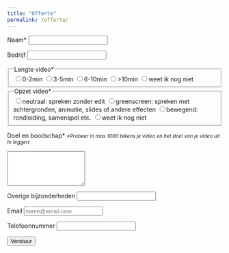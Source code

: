 ```yaml
---
title: "Offerte"
permalink: /offerte/
---
```


<form class="form" action="https://docs.google.com/forms/u/0/d/e/1FAIpQLSehi6hz4h-a02lqrSbJ9DreY2nSjbxvEpmk-cBnUPosEbwVJQ/formResponse">
  
  <label>Naam*</label>
  <input name="entry.2005620554" type="text" required />
  
  <label>Bedrijf</label>
  <input name="entry.764249793" type="text" />
  
  <fieldset>
    <legend>Lengte video*</legend>
  <input type="radio" name="entry.250976144" value="0-2min" id="group_250976144_1"><label for="group_250976144_1">0-2min</label>
  <input type="radio" name="entry.250976144" value="3-5min" id="group_250976144_2"><label for="group_250976144_2">3-5min</label>
  <input type="radio" name="entry.250976144" value="6-10min" id="group_250976144_3"><label for="group_250976144_3">6-10min</label>
  <input type="radio" name="entry.250976144" value=">10min" id="group_250976144_4"><label for="group_250976144_4">>10min</label>
  <input type="radio" name="entry.250976144" value="weet ik nog niet" id="group_250976144_5"><label for="group_250976144_5">weet ik nog niet</label>
  </fieldset>

   <fieldset>
    <legend>Opzet video*</legend>
  <input type="radio" name="entry.1872826293" value="neutraal: spreken zonder edit" id="group_1872826293_1"><label for="group_1872826293_1">neutraal: spreken zonder edit</label>
  <input type="radio" name="entry.1872826293" value="greenscreen: spreken met achtergronden, animatie, slides of andere effecten" id="group_1872826293_2"><label for="group_1872826293_2">greenscreen: spreken met achtergronden, animatie, slides of andere effecten</label>
  <input type="radio" name="entry.1872826293" value="bewegend: rondleiding, samenspel etc." id="group_1872826293_3"><label for="group_1872826293_3">bewegend: rondleiding, samenspel etc.</label>
  <input type="radio" name="entry.1872826293" value="weet ik nog niet" id="group_1872826293_4"><label for="group_1872826293_4">weet ik nog niet</label>
    </fieldset>

  <label>Doel en boodschap*</label>
  <em><small>*Probeer in max 1000 tekens je video en het doel van je video uit te leggen:</small></em>
  <textarea rows="5" name="entry.1045781291" maxlength="1000" type="text" required ></textarea>
   
  <label>Overige bijzonderheden</label>
  <input name="entry.1065046570" maxlength="1000" type="text" />
   
  <label>Email</label>
  <input name="entry.1423248220" type="email" placeholder="name@email.com" required />
  
  <label>Telefoonnummer</label>
  <input name="entry.1065046570" type="text" required />
  
  <button type="submit">Verstuur</button>
  
</form>
